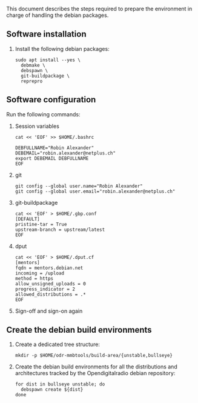 This document describes the steps required to prepare
the environment in charge of handling the debian packages.

## Software installation

1. Install the following debian packages:
   ```
   sudo apt install --yes \
     debmake \
     debspawn \
     git-buildpackage \
     reprepro
   ```

## Software configuration

Run the following commands:
1. Session variables
   ```
   cat << 'EOF' >> $HOME/.bashrc

   DEBFULLNAME="Robin Alexander"
   DEBEMAIL="robin.alexander@netplus.ch"
   export DEBEMAIL DEBFULLNAME
   EOF
   ```
1. git
   ```
   git config --global user.name="Robin Alexander"
   git config --global user.email="robin.alexander@netplus.ch"
   ```
1. git-buildpackage
   ```
   cat << 'EOF' > $HOME/.gbp.conf
   [DEFAULT]
   pristine-tar = True
   upstream-branch = upstream/latest
   EOF
   ```
1. dput
   ```
   cat << 'EOF' > $HOME/.dput.cf
   [mentors]
   fqdn = mentors.debian.net
   incoming = /upload
   method = https
   allow_unsigned_uploads = 0
   progress_indicator = 2
   allowed_distributions = .*
   EOF
   ```
1. Sign-off and sign-on again

## Create the debian build environments

1. Create a dedicated tree structure:
   ```
   mkdir -p $HOME/odr-mmbtools/build-area/{unstable,bullseye}
   ```
1. Create the debian build environments for all the distributions and architectures tracked by the Opendigitalradio debian repository:
   ```
   for dist in bullseye unstable; do
     debspawn create ${dist}
   done
   ```

